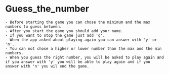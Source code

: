 # Guess_the_number
    - Before starting the game you can chose the minimum and the max numbers to guess between.
    - After you start the game you should add your name.
    - If you want to stop the game just add 'q'.
    - When the app asked about playing again you can answer with 'y' or 'n'.
    - You can not chose a higher or lower number than the max and the min numbers.
    - When you guess the right number, you will be asked to play again and if you answer with 'y' you will be able to play again and if you answer with 'n' you wil end the game.